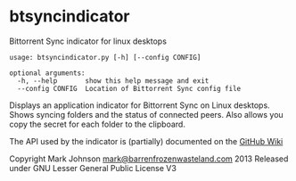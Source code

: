 btsyncindicator
===============

Bittorrent Sync indicator for linux desktops

```
usage: btsyncindicator.py [-h] [--config CONFIG]

optional arguments:
  -h, --help       show this help message and exit
  --config CONFIG  Location of Bittorrent Sync config file
```

Displays an application indicator for Bittorrent Sync on Linux desktops.
Shows syncing folders and the status of connected peers.
Also allows you copy the secret for each folder to the clipboard.

The API used by the indicator is (partially) documented on the [GitHub Wiki](https://github.com/marxjohnson/btsyncindicator/wiki)

Copyright Mark Johnson <mark@barrenfrozenwasteland.com> 2013
Released under GNU Lesser General Public License V3
